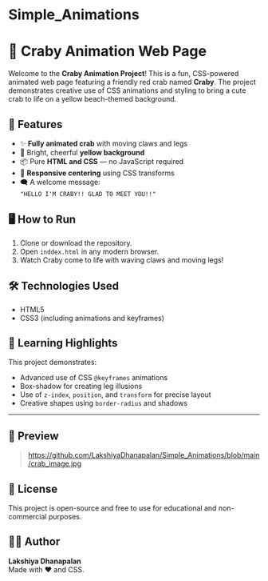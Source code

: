 # Simple_Animations
# 🦀 Craby Animation Web Page

Welcome to the **Craby Animation Project**! This is a fun, CSS-powered animated web page featuring a friendly red crab named **Craby**. The project demonstrates creative use of CSS animations and styling to bring a cute crab to life on a yellow beach-themed background.

## 🧾 Features

- ✨ **Fully animated crab** with moving claws and legs
- 🎨 Bright, cheerful **yellow background**
- 📦 Pure **HTML and CSS** — no JavaScript required
- 📱 **Responsive centering** using CSS transforms
- 🗨️ A welcome message:  
  `"HELLO I'M CRABY!! GLAD TO MEET YOU!!"`



## 🖥️ How to Run

1. Clone or download the repository.
2. Open `inddex.html` in any modern browser.
3. Watch Craby come to life with waving claws and moving legs!


## 🛠️ Technologies Used

- HTML5
- CSS3 (including animations and keyframes)



## 🧠 Learning Highlights

This project demonstrates:

- Advanced use of CSS `@keyframes` animations
- Box-shadow for creating leg illusions
- Use of `z-index`, `position`, and `transform` for precise layout
- Creative shapes using `border-radius` and shadows

---

## 📸 Preview

>   https://github.com/LakshiyaDhanapalan/Simple_Animations/blob/main/crab_image.jpg


## 📄 License

This project is open-source and free to use for educational and non-commercial purposes.


## 🙋‍♀️ Author

**Lakshiya Dhanapalan**  
Made with ❤️ and CSS.



